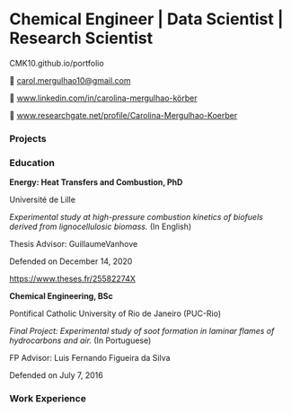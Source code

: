# Chemical Engineer | Data Scientist | Research Scientist

CMK10.github.io/portfolio

:e-mail: carol.mergulhao10@gmail.com

:briefcase: www.linkedin.com/in/carolina-mergulhao-körber

:microscope: www.researchgate.net/profile/Carolina-Mergulhao-Koerber

### Projects

### Education

**Energy: Heat Transfers and Combustion, PhD**

Université de Lille

*Experimental study at high-pressure combustion kinetics of biofuels derived from lignocellulosic biomass.* (In English)

Thesis Advisor: GuillaumeVanhove

Defended on December 14, 2020

https://www.theses.fr/25582274X


**Chemical Engineering, BSc**

Pontifical Catholic University of Rio de Janeiro (PUC-Rio)

*Final Project: Experimental study of soot formation in laminar flames of hydrocarbons and air.* (In Portuguese)

FP Advisor: Luis Fernando Figueira da Silva

Defended on July 7, 2016

### Work Experience


